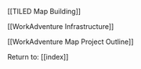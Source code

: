 [[TILED Map Building]]

[[WorkAdventure Infrastructure]]

[[WorkAdventure Map Project Outline]]



Return to:
[[index]]
